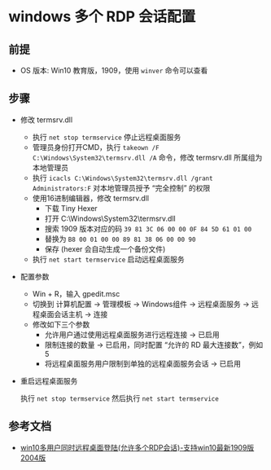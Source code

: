 # windows 多个 RDP 会话配置

## 前提

+ OS 版本: Win10 教育版，1909，使用 `winver` 命令可以查看

## 步骤

+ 修改 termsrv.dll

  + 执行 `net stop termservice` 停止远程桌面服务
  + 管理员身份打开CMD，执行 `takeown /F C:\Windows\System32\termsrv.dll /A` 命令，修改 termsrv.dll 所属组为本地管理员
  + 执行 `icacls C:\Windows\System32\termsrv.dll /grant Administrators:F` 对本地管理员授予 “完全控制” 的权限
  + 使用16进制编辑器，修改 termsrv.dll
    + 下载 Tiny Hexer
    + 打开 C:\Windows\System32\termsrv.dll
    + 搜索 1909 版本对应的码 `39 81 3C 06 00 00 0F 84 5D 61 01 00`
    + 替换为 `B8 00 01 00 00 89 81 38 06 00 00 90`
    + 保存 (hexer 会自动生成一个备份文件)
  + 执行 `net start termservice` 启动远程桌面服务
  
+ 配置参数
  
  + Win + R，输入 gpedit.msc
  + 切换到 计算机配置 -> 管理模板 -> Windows组件 -> 远程桌面服务 -> 远程桌面会话主机 -> 连接
  + 修改如下三个参数
    + 允许用户通过使用远程桌面服务进行远程连接 -> 已启用
    + 限制连接的数量 -> 已启用，同时配置 “允许的 RD 最大连接数”，例如 5
    + 将远程桌面服务用户限制到单独的远程桌面服务会话 -> 已启用

+ 重启远程桌面服务

  执行 `net stop termservice` 然后执行 `net start termservice`

## 参考文档

+ [win10多用户同时远程桌面登陆(允许多个RDP会话)-支持win10最新1909版2004版](https://blog.csdn.net/super319/article/details/106202774)
